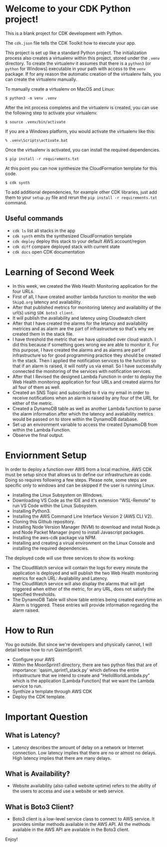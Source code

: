 
# Welcome to your CDK Python project!

This is a blank project for CDK development with Python.

The `cdk.json` file tells the CDK Toolkit how to execute your app.

This project is set up like a standard Python project.  The initialization
process also creates a virtualenv within this project, stored under the `.venv`
directory.  To create the virtualenv it assumes that there is a `python3`
(or `python` for Windows) executable in your path with access to the `venv`
package. If for any reason the automatic creation of the virtualenv fails,
you can create the virtualenv manually.

To manually create a virtualenv on MacOS and Linux:

```
$ python3 -m venv .venv
```

After the init process completes and the virtualenv is created, you can use the following
step to activate your virtualenv.

```
$ source .venv/bin/activate
```

If you are a Windows platform, you would activate the virtualenv like this:

```
% .venv\Scripts\activate.bat
```

Once the virtualenv is activated, you can install the required dependencies.

```
$ pip install -r requirements.txt
```

At this point you can now synthesize the CloudFormation template for this code.

```
$ cdk synth
```

To add additional dependencies, for example other CDK libraries, just add
them to your `setup.py` file and rerun the `pip install -r requirements.txt`
command.

## Useful commands

 * `cdk ls`          list all stacks in the app
 * `cdk synth`       emits the synthesized CloudFormation template
 * `cdk deploy`      deploy this stack to your default AWS account/region
 * `cdk diff`        compare deployed stack with current state
 * `cdk docs`        open CDK documentation

# Learning of Second Week
* In this week, we created the Web Health Monitoring application for the four URLs.
* First of all, I have created another lambda function to monitor the web `SkipQ.org` latency and availability.
* After that published metrics for monitoring latency and availability of the url(s) using `SDK boto3 client`.
* It will publish the availability and latency using Cloudwatch client
* After that I have created the alarms for the letancy and availability metrices and as alarm are the part of infrastructure so that's why we created them in the stack file.
* I have threshold the metric that we have uploaded over cloud watch. I did this because if something goes wrong we are able to monitor it. For this purpose, I have created the alarms and  as alarms are part of infrastructure so for good programming practice they should be created in the stack. Then I applied the notification services to the function so that if an alarm is raised, it will notify us via email. So I have successfully connected the monitoring of the services with notification services.
* After that I Revised the designed Lambda Function in order to deploy the Web Health monitoring application for four URLs and created alarms for all four of them as well.
* Created an SNS Topic and subscribed to it via my email in order to receive notifications when an alarm is raised by any four of the URL for either of the metric.
* Created a DynamoDB table as well as another Lambda function to parse the alarm information after which the latency and availability metrics would be passed on to store within the DynamoDB database.
* Set up an environment variable to access the created DynamoDB from within the Lambda Function. 
* Observe the final output.
# Enviornment Setup 
In order to deploy a function over AWS from a local machine, AWS CDK must be setup since that allows us to define our infrastructure as code. Doing so requires following a few steps. Please note, some steps are specific only to windows and can be skipped if the user is running Linux.

* Installing the Linux Subsystem on Windows.
* Downloading VS Code as the IDE and it's extension "WSL-Remote" to run VS Code within the Linux Subsystem.
* Installing Python3.
* Installing the AWS Command Line Interface Version 2 (AWS CLI V2).
* Cloning this Github repository.
* Installing Node Version Manager (NVM) to download and install Node.js and Node Packet Manager (npm) to install Javascript packages.
* Installing the aws-cdk package via NPM.
* Installing and creating a virual environment on the Linux Console and installing the required dependencies.

The deployed code will use three services to show its working:
* The CloudWatch service will contain the logs for every minute the application is deployed and will publish the two Web Health monitoring metrics for each URL: Availability and Latency.
* The CloudWatch service will also display the alarms that will get triggered when either of the metric, for any URL, does not satisfy the specified thresholds.
* The DynamoDB Table will show table entries being created everytime an Alarm is triggered. These entries will provide information regarding the alarm raised.
# How to Run
You go outside. But since we're developers and physically cannot, I will detail below how to run QasimSprint1.

* Configure your AWS
* Within the MoonSprint1 directory, there are two python files that are of importance: 'qasim_sprint1_stack.py' which defines the entire infrastructure that we intend to create and "HelloWorldLambda.py" which is the application [Lambda Function] that we want the Lambda service to run.
* Synthize a template through AWS CDK
* Deploy the CDK template.

# Important Question

## What is Latency?
* Latency describes the amount of delay on a network or Internet connection. Low latency implies that there are no or almost no delays. High latency implies that there are many delays.

## What is Availability?
* Website availability (also called website uptime) refers to the ability of the users to access and use a website or web service.

## What is Boto3 Client?
* Boto3 client is a low-level service class to connect to AWS service. It provides similar methods available in the AWS API. All the methods available in the AWS API are available in the Boto3 client.

Enjoy!
